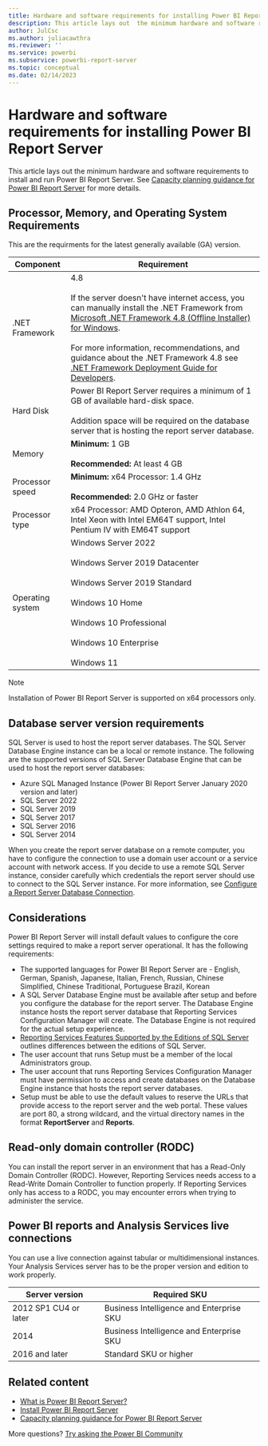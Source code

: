 ```yaml
---
title: Hardware and software requirements for installing Power BI Report Server
description: This article lays out  the minimum hardware and software requirements to install and run Power BI Report Server.
author: JulCsc
ms.author: juliacawthra
ms.reviewer: ''
ms.service: powerbi
ms.subservice: powerbi-report-server
ms.topic: conceptual
ms.date: 02/14/2023
---
```


# Hardware and software requirements for installing Power BI Report Server

This article lays out the minimum hardware and software requirements to install and run Power BI Report Server. See [Capacity planning guidance for Power BI Report Server](capacity-planning.md) for more details.

## Processor, Memory, and Operating System Requirements

This are the requirments for the latest generally available (GA) version. 

| Component | Requirement |
| --- | --- |
| .NET Framework |4.8<br><br>If the server doesn't have internet access, you can manually install the .NET Framework from [Microsoft .NET Framework 4.8 (Offline Installer) for Windows](https://support.microsoft.com/en-us/help/4503548/).<br/><br/> For more information, recommendations, and guidance about the .NET Framework 4.8 see [.NET Framework Deployment Guide for Developers](/dotnet/framework/deployment/deployment-guide-for-developers).<br/> |
| Hard Disk |Power BI Report Server requires a minimum of 1 GB of available hard-disk space.<br><br>Addition space will be required on the database server that is hosting the report server database. |
| Memory |**Minimum:** 1 GB<br/><br/> **Recommended:** At least 4 GB |
| Processor speed |**Minimum:** x64 Processor: 1.4 GHz<br/><br/> **Recommended:** 2.0 GHz or faster |
| Processor type |x64 Processor: AMD Opteron, AMD Athlon 64, Intel Xeon with Intel EM64T support, Intel Pentium IV with EM64T support |
| Operating system |Windows Server 2022<br><br>Windows Server 2019 Datacenter<br><br>Windows Server 2019 Standard<br><br>Windows 10 Home<br><br>Windows 10 Professional<br><br>Windows 10 Enterprise<br><br>Windows 11<br>|

> [!NOTE]
> Installation of Power BI Report Server is supported on x64 processors only.


## Database server version requirements

SQL Server is used to host the report server databases. The SQL Server Database Engine instance can be a local or remote instance. The following are the supported versions of SQL Server Database Engine that can be used to host the report server databases:

* Azure SQL Managed Instance (Power BI Report Server January 2020 version and later)
* SQL Server 2022
* SQL Server 2019
* SQL Server 2017
* SQL Server 2016
* SQL Server 2014

When you create the report server database on a remote computer, you have to configure the connection to use a domain user account or a service account with network access. If you decide to use a remote SQL Server instance, consider carefully which credentials the report server should use to connect to the SQL Server instance. For more information, see [Configure a Report Server Database Connection](/sql/reporting-services/install-windows/configure-a-report-server-database-connection-ssrs-configuration-manager).

## Considerations

Power BI Report Server will install default values to configure the core settings required to make a report server operational. It has the following requirements:

* The supported languages for Power BI Report Server are - English, German, Spanish, Japanese, Italian, French, Russian, Chinese Simplified, Chinese Traditional, Portuguese Brazil, Korean
* A SQL Server Database Engine must be available after setup and before you configure the database for the report server. The Database Engine instance hosts the report server database that Reporting Services Configuration Manager will create. The Database Engine is not required for the actual setup experience.
* [Reporting Services Features Supported by the Editions of SQL Server](/sql/reporting-services/reporting-services-features-supported-by-the-editions-of-sql-server-2016) outlines differences between the editions of SQL Server.
* The user account that runs Setup must be a member of the local Administrators group.
* The user account that runs Reporting Services Configuration Manager must have permission to access and create databases on the Database Engine instance that hosts the report server databases.
* Setup must be able to use the default values to reserve the URLs that provide access to the report server and the web portal. These values are port 80, a strong wildcard, and the virtual directory names in the format **ReportServer** and **Reports**.

## Read-only domain controller (RODC)

 You can install the report server in an environment that has a Read-Only Domain Controller (RODC). However, Reporting Services needs access to a Read-Write Domain Controller to function properly. If Reporting Services only has access to a RODC, you may encounter errors when trying to administer the service.

## Power BI reports and Analysis Services live connections

You can use a live connection against tabular or multidimensional instances. Your Analysis Services server has to be the proper version and edition to work properly.

| **Server version** | **Required SKU** |
| --- | --- |
| 2012 SP1 CU4 or later |Business Intelligence and Enterprise SKU |
| 2014 |Business Intelligence and Enterprise SKU |
| 2016 and later |Standard SKU or higher |

## Related content

* [What is Power BI Report Server?](get-started.md)  
* [Install Power BI Report Server](install-report-server.md) 
* [Capacity planning guidance for Power BI Report Server](capacity-planning.md)

More questions? [Try asking the Power BI Community](https://community.powerbi.com/)
